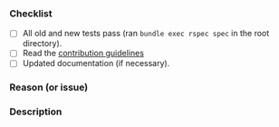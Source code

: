 <!--
Thanks for contributing to Arx!
Before you submit your pull request, please make sure to check the following boxes.
-->

### Checklist
- [ ] All old and new tests pass (ran `bundle exec rspec spec` in the root directory).
- [ ] Read the [contribution guidelines](/CONTRIBUTING.md)
- [ ] Updated documentation (if necessary).

### Reason (or issue)
<!-- Why is this change required? What problem does it solve? -->
<!-- If it fixes an open issue, please link to the issue here. -->

### Description
<!-- Describe your changes in detail -->
<!-- Please describe in detail how you tested your changes. -->